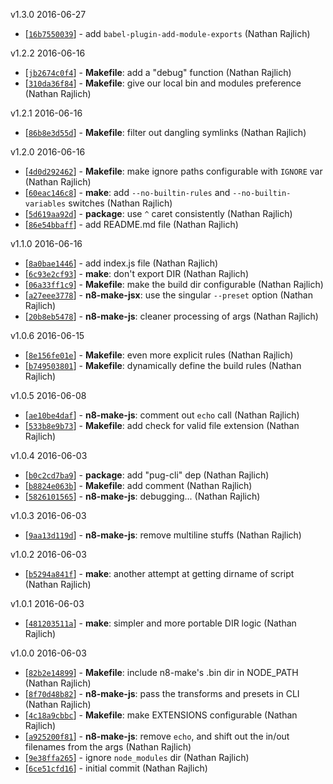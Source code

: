 v1.3.0 2016-06-27

* [[`16b7550039`](https://github.com/TooTallNate/n8-make/commit/16b7550039)] - add `babel-plugin-add-module-exports` (Nathan Rajlich)

v1.2.2 2016-06-16

* [[`jb2674c0f4`](https://github.com/TooTallNate/n8-make/commit/bb2674c0f4)] - **Makefile**: add a "debug" function (Nathan Rajlich)
* [[`310da36f84`](https://github.com/TooTallNate/n8-make/commit/310da36f84)] - **Makefile**: give our local bin and modules preference (Nathan Rajlich)

v1.2.1 2016-06-16

* [[`86b8e3d55d`](https://github.com/TooTallNate/n8-make/commit/86b8e3d55d)] - **Makefile**: filter out dangling symlinks (Nathan Rajlich)

v1.2.0 2016-06-16

* [[`4d0d292462`](https://github.com/TooTallNate/n8-make/commit/4d0d292462)] - **Makefile**: make ignore paths configurable with `IGNORE` var (Nathan Rajlich)
* [[`60eac146c8`](https://github.com/TooTallNate/n8-make/commit/60eac146c8)] - **make**: add `--no-builtin-rules` and `--no-builtin-variables` switches (Nathan Rajlich)
* [[`5d619aa92d`](https://github.com/TooTallNate/n8-make/commit/5d619aa92d)] - **package**: use `^` caret consistently (Nathan Rajlich)
* [[`86e54bbaff`](https://github.com/TooTallNate/n8-make/commit/86e54bbaff)] - add README.md file (Nathan Rajlich)

v1.1.0 2016-06-16

* [[`8a0bae1446`](https://github.com/TooTallNate/n8-make/commit/8a0bae1446)] - add index.js file (Nathan Rajlich)
* [[`6c93e2cf93`](https://github.com/TooTallNate/n8-make/commit/6c93e2cf93)] - **make**: don't export DIR (Nathan Rajlich)
* [[`06a33ff1c9`](https://github.com/TooTallNate/n8-make/commit/06a33ff1c9)] - **Makefile**: make the build dir configurable (Nathan Rajlich)
* [[`a27eee3778`](https://github.com/TooTallNate/n8-make/commit/a27eee3778)] - **n8-make-jsx**: use the singular `--preset` option (Nathan Rajlich)
* [[`20b8eb5478`](https://github.com/TooTallNate/n8-make/commit/20b8eb5478)] - **n8-make-js**: cleaner processing of args (Nathan Rajlich)

v1.0.6 2016-06-15

* [[`8e156fe01e`](https://github.com/TooTallNate/n8-make/commit/8e156fe01e)] - **Makefile**: even more explicit rules (Nathan Rajlich)
* [[`b749503801`](https://github.com/TooTallNate/n8-make/commit/b749503801)] - **Makefile**: dynamically define the build rules (Nathan Rajlich)

v1.0.5 2016-06-08

* [[`ae10be4daf`](https://github.com/TooTallNate/n8-make/commit/ae10be4daf)] - **n8-make-js**: comment out `echo` call (Nathan Rajlich)
* [[`533b8e9b73`](https://github.com/TooTallNate/n8-make/commit/533b8e9b73)] - **Makefile**: add check for valid file extension (Nathan Rajlich)

v1.0.4 2016-06-03

* [[`b0c2cd7ba9`](https://github.com/TooTallNate/n8-make/commit/b0c2cd7ba9)] - **package**: add "pug-cli" dep (Nathan Rajlich)
* [[`b8824e063b`](https://github.com/TooTallNate/n8-make/commit/b8824e063b)] - **Makefile**: add comment (Nathan Rajlich)
* [[`5826101565`](https://github.com/TooTallNate/n8-make/commit/5826101565)] - **n8-make-js**: debugging... (Nathan Rajlich)

v1.0.3 2016-06-03

* [[`9aa13d119d`](https://github.com/TooTallNate/n8-make/commit/9aa13d119d)] - **n8-make-js**: remove multiline stuffs (Nathan Rajlich)

v1.0.2 2016-06-03

* [[`b5294a841f`](https://github.com/TooTallNate/n8-make/commit/b5294a841f)] - **make**: another attempt at getting dirname of script (Nathan Rajlich)

v1.0.1 2016-06-03

* [[`481203511a`](https://github.com/TooTallNate/n8-make/commit/481203511a)] - **make**: simpler and more portable DIR logic (Nathan Rajlich)

v1.0.0 2016-06-03

* [[`82b2e14899`](https://github.com/TooTallNate/n8-make/commit/82b2e14899)] - **Makefile**: include n8-make's .bin dir in NODE_PATH (Nathan Rajlich)
* [[`8f70d48b82`](https://github.com/TooTallNate/n8-make/commit/8f70d48b82)] - **n8-make-js**: pass the transforms and presets in CLI (Nathan Rajlich)
* [[`4c18a9cbbc`](https://github.com/TooTallNate/n8-make/commit/4c18a9cbbc)] - **Makefile**: make EXTENSIONS configurable (Nathan Rajlich)
* [[`a925200f81`](https://github.com/TooTallNate/n8-make/commit/a925200f81)] - **n8-make-js**: remove `echo`, and shift out the in/out filenames from the args (Nathan Rajlich)
* [[`9e38ffa265`](https://github.com/TooTallNate/n8-make/commit/9e38ffa265)] - ignore `node_modules` dir (Nathan Rajlich)
* [[`6ce51cfd16`](https://github.com/TooTallNate/n8-make/commit/6ce51cfd16)] - initial commit (Nathan Rajlich)
